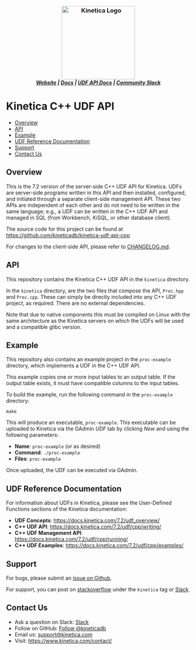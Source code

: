 <h3 align="center" style="margin:0px">
	<img width="200" src="https://www.kinetica.com/wp-content/uploads/2018/08/kinetica_logo.svg" alt="Kinetica Logo"/>
</h3>
<h5 align="center" style="margin:0px">
	<a href="https://www.kinetica.com/">Website</a>
	|
	<a href="https://docs.kinetica.com/7.2/">Docs</a>
	|
	<a href="https://docs.kinetica.com/7.2/udf/cpp/writing/">UDF API Docs</a>
	|
	<a href="https://join.slack.com/t/kinetica-community/shared_invite/zt-1bt9x3mvr-uMKrXlSDXfy3oU~sKi84qg">Community Slack</a>   
</h5>


# Kinetica C++ UDF API

-  [Overview](#overview)
-  [API](#api)
-  [Example](#example)
-  [UDF Reference Documentation](#udf-reference-documentation)
-  [Support](#support)
-  [Contact Us](#contact-us)


## Overview

This is the 7.2 version of the server-side C++ UDF API for Kinetica.  UDFs
are server-side programs written in this API and then installed, configured, and
initiated through a separate client-side management API.  These two APIs are
independent of each other and do not need to be written in the same language;
e.g., a UDF can be written in the C++ UDF API and managed in SQL (from
Workbench, KiSQL, or other database client).

The source code for this project can be found at
https://github.com/kineticadb/kinetica-udf-api-cpp

For changes to the client-side API, please refer to
[CHANGELOG.md](CHANGELOG.md).


## API

This repository contains the Kinetica C++ UDF API in the `kinetica` directory.

In the `kinetica` directory, are the two files that compose the API, `Proc.hpp`
and `Proc.cpp`.  These can simply be directly included into any C++ UDF project,
as required.  There are no external dependencies.

Note that due to native components this must be compiled on Linux with the same
architecture as the Kinetica servers on which the UDFs will be used and a
compatible glibc version.


## Example

This repository also contains an example project in the `proc-example`
directory, which implements a UDF in the C++ UDF API.

This example copies one or more input tables to an output table. If the
output table exists, it must have compatible columns to the input tables.

To build the example, run the following command in the `proc-example` directory:

    make

This will produce an executable, `proc-example`. This executable can be uploaded
to Kinetica via the GAdmin *UDF* tab by clicking *New* and using the following
parameters:

* **Name**: `proc-example` (or as desired)
* **Command**: `./proc-example`
* **Files**: `proc-example`

Once uploaded, the UDF can be executed via GAdmin.


## UDF Reference Documentation

For information about UDFs in Kinetica, please see the User-Defined Functions
sections of the Kinetica documentation:

* **UDF Concepts**:  https://docs.kinetica.com/7.2/udf_overview/
* **C++ UDF API**:  https://docs.kinetica.com/7.2/udf/cpp/writing/
* **C++ UDF Management API**:  https://docs.kinetica.com/7.2/udf/cpp/running/
* **C++ UDF Examples**:  https://docs.kinetica.com/7.2/udf/cpp/examples/


## Support

For bugs, please submit an
[issue on Github](https://github.com/kineticadb/kinetica-udf-api-cpp/issues).

For support, you can post on
[stackoverflow](https://stackoverflow.com/questions/tagged/kinetica) under the
``kinetica`` tag or
[Slack](https://join.slack.com/t/kinetica-community/shared_invite/zt-1bt9x3mvr-uMKrXlSDXfy3oU~sKi84qg).


## Contact Us

* Ask a question on Slack:
  [Slack](https://join.slack.com/t/kinetica-community/shared_invite/zt-1bt9x3mvr-uMKrXlSDXfy3oU~sKi84qg)
* Follow on GitHub:
  [Follow @kineticadb](https://github.com/kineticadb) 
* Email us:  <support@kinetica.com>
* Visit:  <https://www.kinetica.com/contact/>
